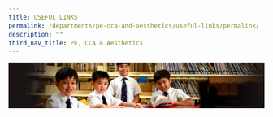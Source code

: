 ```yaml
---
title: USEFUL LINKS
permalink: /departments/pe-cca-and-aesthetics/useful-links/permalink/
description: ""
third_nav_title: PE, CCA & Aesthetics
---
```

![](/images/Sub-banner1.jpg)